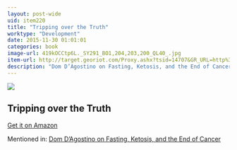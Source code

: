 ```yaml
---
layout: post-wide
uid: item220
title: "Tripping over the Truth"
worktype: "Development"
date: 2015-11-30 01:01:01
categories: book
image-url: 419kOCCtp6L._SY291_BO1,204,203,200_QL40_.jpg
item-url: http://target.georiot.com/Proxy.ashx?tsid=14707&GR_URL=http%3A%2F%2Fwww.amazon.com%2FTripping-Over-Truth-Metabolic-Illuminates%2Fdp%2F1500600318%2F
description: "Dom D’Agostino on Fasting, Ketosis, and the End of Cancer"
---
```

<a href="http://target.georiot.com/Proxy.ashx?tsid=14707&GR_URL=http%3A%2F%2Fwww.amazon.com%2FTripping-Over-Truth-Metabolic-Illuminates%2Fdp%2F1500600318%2F" target="blank"><img src="../../../../img/thumbs/419kOCCtp6L._SY291_BO1,204,203,200_QL40_.jpg" class="prod-img"></a>
<h2>Tripping over the Truth</h2>
<p><a href="http://target.georiot.com/Proxy.ashx?tsid=14707&GR_URL=http%3A%2F%2Fwww.amazon.com%2FTripping-Over-Truth-Metabolic-Illuminates%2Fdp%2F1500600318%2F" target="blank">Get it on Amazon</a><p>
<p>Mentioned in: <a href="http://fourhourworkweek.com/2015/11/03/dominic-dagostino/" target="blank">Dom D’Agostino on Fasting, Ketosis, and the End of Cancer</a></p>
